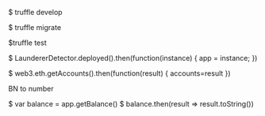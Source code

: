 $ truffle develop

$ truffle migrate

$truffle test

$ LaundererDetector.deployed().then(function(instance) { app = instance; })

$ web3.eth.getAccounts().then(function(result) { accounts=result })

BN to number

$ var balance = app.getBalance()
$ balance.then(result => result.toString())
